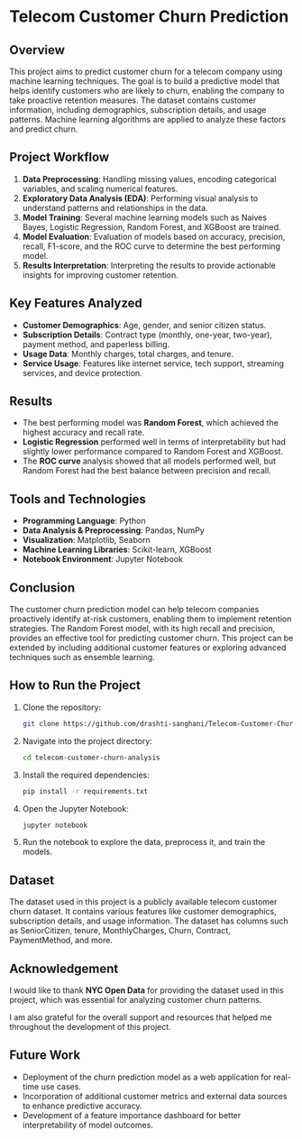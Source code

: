 # **Telecom Customer Churn Prediction**

## **Overview**
This project aims to predict customer churn for a telecom company using machine learning techniques. The goal is to build a predictive model that helps identify customers who are likely to churn, enabling the company to take proactive retention measures. The dataset contains customer information, including demographics, subscription details, and usage patterns. Machine learning algorithms are applied to analyze these factors and predict churn.

## **Project Workflow**
1. **Data Preprocessing**: Handling missing values, encoding categorical variables, and scaling numerical features.
2. **Exploratory Data Analysis (EDA)**: Performing visual analysis to understand patterns and relationships in the data.
3. **Model Training**: Several machine learning models such as Naives Bayes, Logistic Regression, Random Forest, and XGBoost are trained.
4. **Model Evaluation**: Evaluation of models based on accuracy, precision, recall, F1-score, and the ROC curve to determine the best performing model.
5. **Results Interpretation**: Interpreting the results to provide actionable insights for improving customer retention.

## **Key Features Analyzed**
- **Customer Demographics**: Age, gender, and senior citizen status.
- **Subscription Details**: Contract type (monthly, one-year, two-year), payment method, and paperless billing.
- **Usage Data**: Monthly charges, total charges, and tenure.
- **Service Usage**: Features like internet service, tech support, streaming services, and device protection.

## **Results**
- The best performing model was **Random Forest**, which achieved the highest accuracy and recall rate. 
- **Logistic Regression** performed well in terms of interpretability but had slightly lower performance compared to Random Forest and XGBoost.
- The **ROC curve** analysis showed that all models performed well, but Random Forest had the best balance between precision and recall.

## **Tools and Technologies**
- **Programming Language**: Python
- **Data Analysis & Preprocessing**: Pandas, NumPy
- **Visualization**: Matplotlib, Seaborn
- **Machine Learning Libraries**: Scikit-learn, XGBoost
- **Notebook Environment**: Jupyter Notebook

## **Conclusion**
The customer churn prediction model can help telecom companies proactively identify at-risk customers, enabling them to implement retention strategies. The Random Forest model, with its high recall and precision, provides an effective tool for predicting customer churn. This project can be extended by including additional customer features or exploring advanced techniques such as ensemble learning.

## **How to Run the Project**
1. Clone the repository:
   ```bash
   git clone https://github.com/drashti-sanghani/Telecom-Customer-Churn-Analysis.git
   
2. Navigate into the project directory:
   ```bash
   cd telecom-customer-churn-analysis

3. Install the required dependencies:
   ```bash
   pip install -r requirements.txt

4. Open the Jupyter Notebook:
   ```bash
   jupyter notebook

5. Run the notebook to explore the data, preprocess it, and train the models.

## **Dataset**
The dataset used in this project is a publicly available telecom customer churn dataset. It contains various features like customer demographics, subscription details, and usage information. The dataset has columns such as SeniorCitizen, tenure, MonthlyCharges, Churn, Contract, PaymentMethod, and more.

## **Acknowledgement**
I would like to thank **NYC Open Data** for providing the dataset used in this project, which was essential for analyzing customer churn patterns.

I am also grateful for the overall support and resources that helped me throughout the development of this project.

## **Future Work**
- Deployment of the churn prediction model as a web application for real-time use cases.
- Incorporation of additional customer metrics and external data sources to enhance predictive accuracy.
- Development of a feature importance dashboard for better interpretability of model outcomes.

